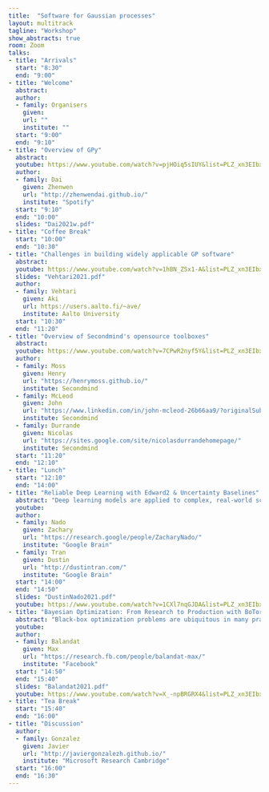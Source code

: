 ```yaml
---
title:  "Software for Gaussian processes"
layout: multitrack
tagline: "Workshop"
show_abstracts: true
room: Zoom
talks:
- title: "Arrivals"
  start: "8:30"
  end: "9:00"
- title: "Welcome"    
  abstract:
  author:
  - family: Organisers
    given: 
    url: ""
    institute: ""   
  start: "9:00"
  end: "9:10"
- title: "Overview of GPy"
  abstract: 
  youtube: https://www.youtube.com/watch?v=pjHOiq5sIUY&list=PLZ_xn3EIbxZHjt6mOPbvtHzZkWeDL5pHW
  author: 
  - family: Dai
    given: Zhenwen
    url: "http://zhenwendai.github.io/"
    institute: "Spotify"
  start: "9:10"
  end: "10:00"
  slides: "Dai2021w.pdf"
- title: "Coffee Break"
  start: "10:00"
  end: "10:30"    
- title: "Challenges in building widely applicable GP software"
  abstract: 
  youtube: https://www.youtube.com/watch?v=1hBN_ZSx1-A&list=PLZ_xn3EIbxZHjt6mOPbvtHzZkWeDL5pHW&index=2
  slides: "Vehtari2021.pdf"
  author:
  - family: Vehtari
    given: Aki
    url: https://users.aalto.fi/~ave/
    institute: Aalto University
  start: "10:30"
  end: "11:20"
- title: "Overview of Secondmind's opensource toolboxes"
  abstract: 
  youtube: https://www.youtube.com/watch?v=7CPwR2nyf5Y&list=PLZ_xn3EIbxZHjt6mOPbvtHzZkWeDL5pHW&index=5
  author:
  - family: Moss
    given: Henry
    url: "https://henrymoss.github.io/"
    institute: Secondmind 
  - family: McLeod
    given: John
    url: "https://www.linkedin.com/in/john-mcleod-26b66aa9/?originalSubdomain=uk"
    institute: Secondmind 
  - family: Durrande
    given: Nicolas
    url: "https://sites.google.com/site/nicolasdurrandehomepage/"
    institute: Secondmind 
  start: "11:20"
  end: "12:10"  
- title: "Lunch"
  start: "12:10"
  end: "14:00"
- title: "Reliable Deep Learning with Edward2 & Uncertainty Baselines"
  abstract: "Deep learning models are applied to complex, real-world scenarios and yet we have little handle of how well they work in those scenarios. This is problematic in safety-critical areas such as healthcare, and it’s more broadly important when the model is deployed to serve predictions on data very different from what the model was trained on. In this talk, we’ll describe our team’s progress at Google toward reliable deep learning: its challenges, advances, and how we designed infrastructure to accelerate research in the area. First, we’ll discuss how we use the Edward2 probabilistic programming language to design uncertainty models. Second, we’ll talk about Uncertainty Baselines, a library for managing experiments related to uncertainty and robustness. We have used these libraries internally and externally across dozens of papers and several product launches."
  youtube: 
  author: 
  - family: Nado 
    given: Zachary
    url: "https://research.google/people/ZacharyNado/"
    institute: "Google Brain"
  - family: Tran
    given: Dustin 
    url: "http://dustintran.com/"
    institute: "Google Brain"
  start: "14:00"
  end: "14:50"
  slides: "DustinNado2021.pdf"
  youtube: https://www.youtube.com/watch?v=1CXl7nqGJDA&list=PLZ_xn3EIbxZHjt6mOPbvtHzZkWeDL5pHW&index=3
- title: "Bayesian Optimization: From Research to Production with BoTorch & Ax"
  abstract: "Black-box optimization problems are ubiquitous in many practical settings: At Facebook, they include AutoML, optimizing ranking policies in large scale online A/B tests, tuning backend infrastructure, AI hardware/software co-design, simulation optimization, and many others. The Adaptive Experimentation team at Facebook maintains BoTorch and Ax, two open-source python libraries for Bayesian Optimization that are widely used both internally and externally. In this talk I will explain the origins and the respective goals of BoTorch and Ax, their features and capabilities, design principles, and how they enable the team to conduct novel research and effectively translate it to production. I will discuss the tension between catering to different target audiences (researchers as well as practitioners), and how software engineering is done in practice in an applied research team. Finally, I will highlight a recent example use-case that leverages both methodological and systems innovations to efficiently perform automated latency-aware neural architecture search with multi-objective Bayesian optimization."
  youtube: 
  author: 
  - family: Balandat
    given: Max
    url: "https://research.fb.com/people/balandat-max/"
    institute: "Facebook"
  start: "14:50"
  end: "15:40"
  slides: "Balandat2021.pdf"
  youtube: https://www.youtube.com/watch?v=X_-npBRGRX4&list=PLZ_xn3EIbxZHjt6mOPbvtHzZkWeDL5pHW&index=4
- title: "Tea Break"
  start: "15:40"
  end: "16:00"
- title: "Discussion"
  author:
  - family: Gonzalez
    given: Javier
    url: "http://javiergonzalezh.github.io/"
    institute: "Microsoft Research Cambridge"
  start: "16:00"
  end: "16:30"
---
```

